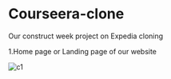 # Courseera-clone

Our construct week project on Expedia cloning

1.Home page or Landing page of our website

![c1](https://user-images.githubusercontent.com/99031812/161405174-a7fc0525-3920-4213-8712-4daf24c1d6bd.PNG)



